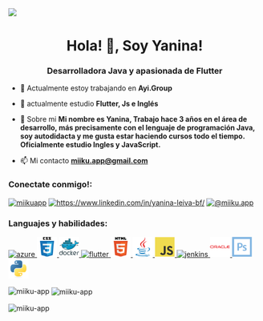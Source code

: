 
 <img src="https://tenor.com/es/view/using-the-computer-debbie-harper-harper-house-on-the-pc-typing-gif-26193289" width="200" />
<h1 align="center">Hola! 👋, Soy Yanina!</h1>
<h3 align="center">Desarrolladora Java y apasionada de Flutter</h3>

- 🔭 Actualmente estoy trabajando en **Ayi.Group**

- 🌱 actualmente estudio **Flutter, Js e Inglés**

- 💬 Sobre mi **Mi nombre es Yanina, Trabajo hace 3 años en el área de desarrollo, más precisamente con el lenguaje de programación Java, soy autodidacta y me gusta estar haciendo cursos todo el tiempo. Oficialmente estudio Ingles y JavaScript.**

- 📫 Mi contacto **miiku.app@gmail.com**

<h3 align="left">Conectate conmigo!:</h3>
<p align="left">
<a href="https://twitter.com/miikuapp" target="blank"><img align="center" src="https://raw.githubusercontent.com/rahuldkjain/github-profile-readme-generator/master/src/images/icons/Social/twitter.svg" alt="miikuapp" height="30" width="40" /></a>
<a href="https://linkedin.com/in/https://www.linkedin.com/in/yanina-leiva-bf/" target="blank"><img align="center" src="https://raw.githubusercontent.com/rahuldkjain/github-profile-readme-generator/master/src/images/icons/Social/linked-in-alt.svg" alt="https://www.linkedin.com/in/yanina-leiva-bf/" height="30" width="40" /></a>
<a href="https://instagram.com/@miiku.app" target="blank"><img align="center" src="https://raw.githubusercontent.com/rahuldkjain/github-profile-readme-generator/master/src/images/icons/Social/instagram.svg" alt="@miiku.app" height="30" width="40" /></a>
</p>

<h3 align="left">Languajes y habilidades:</h3>
<p align="left"> <a href="https://azure.microsoft.com/en-in/" target="_blank" rel="noreferrer"> <img src="https://www.vectorlogo.zone/logos/microsoft_azure/microsoft_azure-icon.svg" alt="azure" width="40" height="40"/> </a> <a href="https://www.w3schools.com/css/" target="_blank" rel="noreferrer"> <img src="https://raw.githubusercontent.com/devicons/devicon/master/icons/css3/css3-original-wordmark.svg" alt="css3" width="40" height="40"/> </a> <a href="https://www.docker.com/" target="_blank" rel="noreferrer"> <img src="https://raw.githubusercontent.com/devicons/devicon/master/icons/docker/docker-original-wordmark.svg" alt="docker" width="40" height="40"/> </a> <a href="https://flutter.dev" target="_blank" rel="noreferrer"> <img src="https://www.vectorlogo.zone/logos/flutterio/flutterio-icon.svg" alt="flutter" width="40" height="40"/> </a> <a href="https://www.w3.org/html/" target="_blank" rel="noreferrer"> <img src="https://raw.githubusercontent.com/devicons/devicon/master/icons/html5/html5-original-wordmark.svg" alt="html5" width="40" height="40"/> </a> <a href="https://www.java.com" target="_blank" rel="noreferrer"> <img src="https://raw.githubusercontent.com/devicons/devicon/master/icons/java/java-original.svg" alt="java" width="40" height="40"/> </a> <a href="https://developer.mozilla.org/en-US/docs/Web/JavaScript" target="_blank" rel="noreferrer"> <img src="https://raw.githubusercontent.com/devicons/devicon/master/icons/javascript/javascript-original.svg" alt="javascript" width="40" height="40"/> </a> <a href="https://www.jenkins.io" target="_blank" rel="noreferrer"> <img src="https://www.vectorlogo.zone/logos/jenkins/jenkins-icon.svg" alt="jenkins" width="40" height="40"/> </a> <a href="https://www.oracle.com/" target="_blank" rel="noreferrer"> <img src="https://raw.githubusercontent.com/devicons/devicon/master/icons/oracle/oracle-original.svg" alt="oracle" width="40" height="40"/> </a> <a href="https://www.photoshop.com/en" target="_blank" rel="noreferrer"> <img src="https://raw.githubusercontent.com/devicons/devicon/master/icons/photoshop/photoshop-line.svg" alt="photoshop" width="40" height="40"/> </a> <a href="https://www.python.org" target="_blank" rel="noreferrer"> <img src="https://raw.githubusercontent.com/devicons/devicon/master/icons/python/python-original.svg" alt="python" width="40" height="40"/> </a> </p>

<p><img align="left" src="https://github-readme-stats.vercel.app/api/top-langs?username=miiku-app&show_icons=true&locale=en&layout=compact" alt="miiku-app" /></p>

<p>&nbsp;<img align="center" src="https://github-readme-stats.vercel.app/api?username=miiku-app&show_icons=true&locale=en" alt="miiku-app" /></p>

<p><img align="center" src="https://github-readme-streak-stats.herokuapp.com/?user=miiku-app&" alt="miiku-app" /></p>
